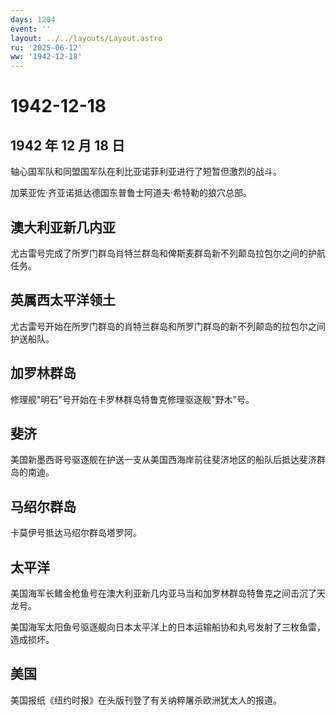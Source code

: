 ```yaml
---
days: 1204
event: ''
layout: ../../layouts/Layout.astro
ru: '2025-06-12'
ww: '1942-12-18'
---
```


# 1942-12-18

## 1942 年 12 月 18 日

轴心国军队和同盟国军队在利比亚诺菲利亚进行了短暂但激烈的战斗。

加莱亚佐·齐亚诺抵达德国东普鲁士阿道夫·希特勒的狼穴总部。

## 澳大利亚新几内亚

尤古雷号完成了所罗门群岛肖特兰群岛和俾斯麦群岛新不列颠岛拉包尔之间的护航任务。

## 英属西太平洋领土

尤古雷号开始在所罗门群岛的肖特兰群岛和所罗门群岛的新不列颠岛的拉包尔之间护送船队。

## 加罗林群岛

修理舰"明石"号开始在卡罗林群岛特鲁克修理驱逐舰"野木"号。

## 斐济

美国新墨西哥号驱逐舰在护送一支从美国西海岸前往斐济地区的船队后抵达斐济群岛的南迪。

## 马绍尔群岛

卡莫伊号抵达马绍尔群岛塔罗阿。

## 太平洋

美国海军长鳍金枪鱼号在澳大利亚新几内亚马当和加罗林群岛特鲁克之间击沉了天龙号。

美国海军太阳鱼号驱逐舰向日本太平洋上的日本运输船协和丸号发射了三枚鱼雷，造成损坏。

## 美国

美国报纸《纽约时报》在头版刊登了有关纳粹屠杀欧洲犹太人的报道。